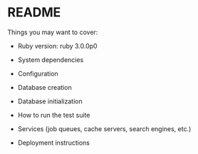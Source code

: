 # README

Things you may want to cover:

* Ruby version: ruby 3.0.0p0

* System dependencies

* Configuration

* Database creation

* Database initialization

* How to run the test suite

* Services (job queues, cache servers, search engines, etc.)

* Deployment instructions
